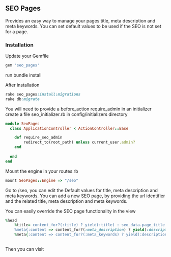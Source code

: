 ## SEO Pages

Provides an easy way to manage your pages title, meta description and meta keywords.
You can set default values to be used if the SEO is not set for a page.


### Installation

Update your Gemfile

```ruby
gem 'seo_pages'  
```

run bundle install

After installation

```ruby
rake seo_pages:install:migrations
rake db:migrate
```

You will need to provide a before_action require_admin in an initializer
create a file seo_initializer.rb in config/initializers directory

```ruby
module SeoPages
  class ApplicationController < ActionController::Base

    def require_seo_admin
        redirect_to(root_path) unless current_user.admin?
    end
    
  end
end  
```

Mount the engine in your routes.rb

```ruby
mount SeoPages::Engine => "/seo"
```

Go to /seo, you can edit the Default values for title, meta description and meta keywords.
You can add a new SEO page, by providing the url identifier and the related title, meta description and meta keywords.

You can easily override the SEO page functionality in the view
```ruby
%head
    %title= content_for?(:title) ? yield(:title) : seo_data.page_title
    %meta{:content => content_for?(:meta_description) ? yield(:description) : "#{seo_data.meta_description}", :name => "description"}
    %meta{:content => content_for?(:meta_keywords) ? yield(:description) : "#{seo_data.meta_keywords}", :name => "keywords"}
 
``` 

Then you can visit